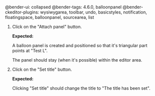 @bender-ui: collapsed
@bender-tags: 4.6.0, balloonpanel
@bender-ckeditor-plugins: wysiwygarea, toolbar, undo, basicstyles, notification, floatingspace, balloonpanel, sourcearea, list


1. Click on the "Attach panel" button.

	**Expected:**

	A balloon panel is created and positioned so that it's triangular part points at "Test L".

	The panel should stay (when it's possible) within the editor area.

2. Click on the "Set title" button.

	**Expected:**

	Clicking "Set title" should change the title to "The title has been set".